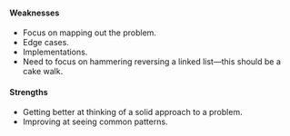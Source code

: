 #### Weaknesses
- Focus on mapping out the problem.
- Edge cases.
- Implementations.
- Need to focus on hammering reversing a linked list—this should be a cake walk.

#### Strengths
- Getting better at thinking of a solid approach to a problem.
- Improving at seeing common patterns.